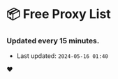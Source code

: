 # :package: Free Proxy List
### Updated every 15 minutes.

- Last updated: `2024-05-16 01:40`

:heart:
